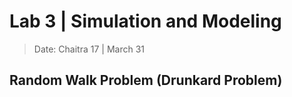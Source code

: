 # Lab 3 | Simulation and Modeling
>Date: Chaitra 17 | March 31

## Random Walk Problem (Drunkard Problem)